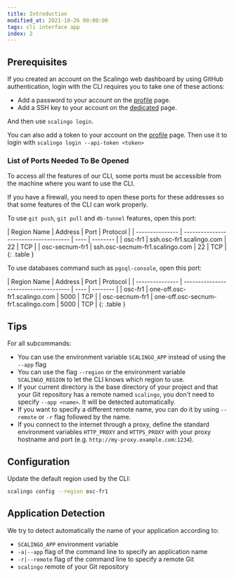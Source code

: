 ```yaml
---
title: Introduction
modified_at: 2021-10-26 00:00:00
tags: cli interface app
index: 2
---
```


## Prerequisites

If you created an account on the Scalingo web dashboard by using GitHub authentication, login with
the CLI requires you to take one of these actions:

* Add a password to your account on the [profile](https://my.scalingo.com/profile) page.
* Add a SSH key to your account on the [dedicated](https://my.scalingo.com/keys) page.

And then use `scalingo login`.

You can also add a token to your account on the [profile](https://my.scalingo.com/profile) page. 
Then use it to login with `scalingo login --api-token <token>`


### List of Ports Needed To Be Opened

To access all the features of our CLI, some ports must be accessible from the
machine where you want to use the CLI.

If you have a firewall, you need to open these ports for these addresses
so that some features of the CLI can work properly.

To use `git push`, `git pull` and `db-tunnel` features, open this port:

<div class="overflow-horizontal-content" markdown="1">
| Region Name     | Address                               | Port | Protocol | 
| --------------- | ------------------------------------- | ---- | -------- |
| osc-fr1         | ssh.osc-fr1.scalingo.com              | 22   | TCP      |
| osc-secnum-fr1  | ssh.osc-secnum-fr1.scalingo.com       | 22   | TCP      |
{: .table }
</div>

To use databases command such as `pgsql-console`, open this port:

<div class="overflow-horizontal-content" markdown="1">
| Region Name     | Address                               | Port | Protocol | 
| --------------- | ------------------------------------- | ---- | -------- |
| osc-fr1         | one-off.osc-fr1.scalingo.com          | 5000 | TCP      |
| osc-secnum-fr1  | one-off.osc-secnum-fr1.scalingo.com   | 5000 | TCP      |
{: .table }
</div>

## Tips

For all subcommands:

* You can use the environment variable `SCALINGO_APP` instead of using the
  `--app` flag
* You can use the flag `--region` or the environment variable `SCALINGO_REGION`
    to let the CLI knows which region to use.
* If your current directory is the base directory of your project and that your
  Git repository has a remote named `scalingo`, you don't need to specify `--app
  <name>`. It will be detected automatically.
* If you want to specify a different remote name, you can do it by using
  `--remote` or `-r` flag followed by the name.
* If you connect to the internet through a proxy, define the standard
  environment variables `HTTP_PROXY` and `HTTPS_PROXY` with your proxy hostname
  and port (e.g.  `http://my-proxy.example.com:1234`).

## Configuration

Update the default region used by the CLI:

```bash
scalingo config --region osc-fr1
```

## Application Detection

We try to detect automatically the name of your application according to:

* `SCALINGO_APP` environment variable
* `-a|--app`     flag of the command line to specify an application name
* `-r|--remote`  flag of the command line to specify a remote Git
* `scalingo` remote of your Git repository
